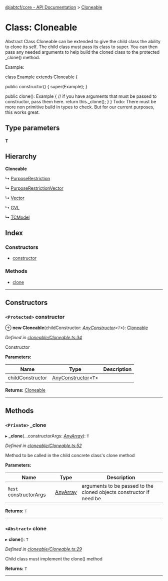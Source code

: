 [@iabtcf/core - API Documentation](../README.md) > [Cloneable](../classes/cloneable.md)

# Class: Cloneable

Abstract Class Cloneable can be extended to give the child class the ability to clone its self. The child class must pass its class to super. You can then pass any needed arguments to help build the cloned class to the protected \_clone() method.

Example:

class Example extends Cloneable {

public constructor() { super(Example); }

public clone(): Example { // if you have arguments that must be passed to constructor, pass them here. return this.\_clone(); } } Todo: There must be more non primitive build in types to check. But for our current purposes, this works great.

## Type parameters
#### T 
## Hierarchy

**Cloneable**

↳  [PurposeRestriction](purposerestriction.md)

↳  [PurposeRestrictionVector](purposerestrictionvector.md)

↳  [Vector](vector.md)

↳  [GVL](gvl.md)

↳  [TCModel](tcmodel.md)

## Index

### Constructors

* [constructor](cloneable.md#constructor)

### Methods

* [clone](cloneable.md#clone)

---

## Constructors

<a id="constructor"></a>

### `<Protected>` constructor

⊕ **new Cloneable**(childConstructor: *[AnyConstructor](../interfaces/anyconstructor.md)<`T`>*): [Cloneable](cloneable.md)

*Defined in [cloneable/Cloneable.ts:34](https://github.com/chrispaterson/iabtcf/blob/aa3fc72/modules/core/src/cloneable/Cloneable.ts#L34)*

Constructor

**Parameters:**

| Name | Type | Description |
| ------ | ------ | ------ |
| childConstructor | [AnyConstructor](../interfaces/anyconstructor.md)<`T`> |   |

**Returns:** [Cloneable](cloneable.md)

___

## Methods

<a id="_clone"></a>

### `<Private>` _clone

▸ **_clone**(...constructorArgs: *[AnyArray](../#anyarray)*): `T`

*Defined in [cloneable/Cloneable.ts:52](https://github.com/chrispaterson/iabtcf/blob/aa3fc72/modules/core/src/cloneable/Cloneable.ts#L52)*

Method to be called in the child concrete class's clone method

**Parameters:**

| Name | Type | Description |
| ------ | ------ | ------ |
| `Rest` constructorArgs | [AnyArray](../#anyarray) |  arguments to be passed to the cloned objects constructor if need be |

**Returns:** `T`

___
<a id="clone"></a>

### `<Abstract>` clone

▸ **clone**(): `T`

*Defined in [cloneable/Cloneable.ts:29](https://github.com/chrispaterson/iabtcf/blob/aa3fc72/modules/core/src/cloneable/Cloneable.ts#L29)*

Child class must implement the clone() method

**Returns:** `T`

___


